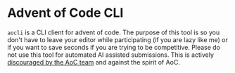 # Advent of Code CLI
`aocli` is a CLI client for advent of code.
The purpose of this tool is so you don't have to leave your editor while participating (if you are lazy like me) or if you want to save seconds if you are trying to be competitive.
Please do not use this tool for automated AI assisted submissions. This is actively [discouraged by the AoC team](https://adventofcode.com/about#faq_ai_leaderboard) and against the spirit of AoC.
